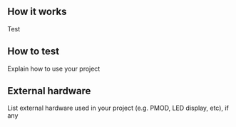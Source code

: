 <!---

This file is used to generate your project datasheet. Please fill in the information below and delete any unused
sections.

You can also include images in this folder and reference them in the markdown. Each image must be less than
512 kb in size, and the combined size of all images must be less than 1 MB.
-->

## How it works

Test

## How to test

Explain how to use your project

## External hardware

List external hardware used in your project (e.g. PMOD, LED display, etc), if any

